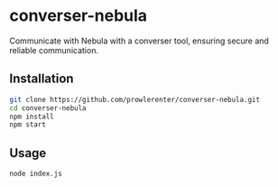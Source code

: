 # converser-nebula

Communicate with Nebula with a converser tool, ensuring secure and reliable communication.

## Installation

```bash
git clone https://github.com/prowlerenter/converser-nebula.git
cd converser-nebula
npm install
npm start
```

## Usage
```bash
node index.js
```
